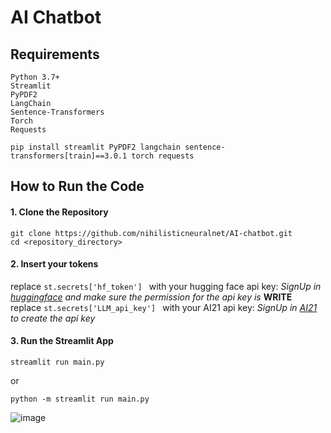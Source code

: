 # AI Chatbot
## Requirements
```
Python 3.7+
Streamlit
PyPDF2
LangChain
Sentence-Transformers
Torch
Requests
```
```
pip install streamlit PyPDF2 langchain sentence-transformers[train]==3.0.1 torch requests
```
## How to Run the Code
#### 1. Clone the Repository
```
git clone https://github.com/nihilisticneuralnet/AI-chatbot.git
cd <repository_directory>
```
#### 2. Insert your tokens

replace ```st.secrets['hf_token'] ``` with your hugging face api key: *SignUp in [huggingface](https://huggingface.co/) and make sure the permission for the api key is* **WRITE**   \
replace ```st.secrets['LLM_api_key'] ``` with your AI21 api key: *SignUp in [AI21](https://www.ai21.com/) to create the api key*


#### 3. Run the Streamlit App
```
streamlit run main.py
```
or 
```
python -m streamlit run main.py
```
![image](https://github.com/user-attachments/assets/67dd760d-dd75-42df-a159-d842f36ba2f3)

